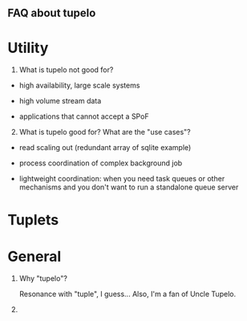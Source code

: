 FAQ about tupelo
---

Utility
=======

1. What is tupelo not good for?

  - high availability, large scale systems
  
  - high volume stream data
  
  - applications that cannot accept a SPoF

2. What is tupelo good for? What are the "use cases"?

  - read scaling out (redundant array of sqlite example)
  
  - process coordination of complex background job
  
  - lightweight coordination: when you need task queues or other mechanisms
    and you don't want to run a standalone queue server


Tuplets
=======


General
=======

1. Why "tupelo"?

    Resonance with "tuple", I guess... Also, I'm a fan of Uncle Tupelo.

2. 

